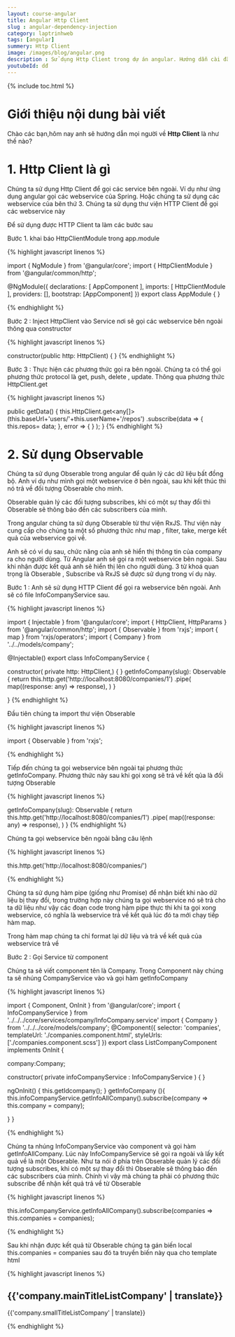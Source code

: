 ```yaml
---
layout: course-angular
title: Angular Http Client  
slug : angular-dependency-injection
category: laptrinhweb
tags: [angular]
summery: Http Client   
image: /images/blog/angular.png
description : Sử dụng Http Client trong dự án angular. Hướng dẫn cài đặt Http Client vào dự án Angular.
youtubeId: dđ
---
```


{% include toc.html %}

# **Giới thiệu nội dung bài viết**

Chào các bạn,hôm nay anh sẽ hướng dẫn mọi người về <b>Http Client</b> là như thế nào?

# **1. Http Client là gì**

Chúng ta sử dụng Http Client để gọi các service bên ngoài. Ví dụ như ứng dụng angular gọi các webservice của Spring. Hoặc chúng ta sử dụng các webservice của bên thứ 3. Chúng ta sử dụng thư viện HTTP Client để gọi các webservice này

Để sử dụng được HTTP Client ta làm các bước sau

Bước 1.  khai báo HttpClientModule trong app.module 

{% highlight javascript linenos %}

import { NgModule } from '@angular/core';
import { HttpClientModule } from '@angular/common/http';
 
@NgModule({
    declarations: [
        AppComponent
    ],
    imports: [
        HttpClientModule
    ],
    providers: [],
    bootstrap: [AppComponent]
})
export class AppModule { }

{% endhighlight %} 

Bước 2 : Inject HttpClient vào Service nơi sẽ gọi các webservice bên ngoài thông qua constructor

{% highlight javascript linenos %}

constructor(public http: HttpClient) {
}
{% endhighlight %} 

Bước 3 : Thực hiện các phương thức gọi ra bên ngoài. Chúng ta có thể gọi phương thức protocol là get, push, delete , update. Thông qua phương thức HttpClient.get 

{% highlight javascript linenos %}

public getData() {
  this.HttpClient.get<any[]>(this.baseUrl+'users/'+this.userName+'/repos')
           .subscribe(data => {
               this.repos= data;
           },
           error => {
           }
  );
}
{% endhighlight %}

# **2. Sử dụng Observable**

Chúng ta sử dụng Obserable trong angular để quản lý các dữ liệu bất đồng bộ. Anh ví dụ như mình gọi một webservice ở bên ngoài, sau khi kết thúc thì nó trả về đối tượng Obserable cho mình.

Obserable quản lý các đối tượng subscribes, khi có một sự thay đổi thì Obserable sẽ thông báo đến các subscribers của mình. 

Trong angular chúng ta sử dụng Obserable từ thư viện RxJS. Thư viện này cung cấp cho chúng ta một số phương thức như map , filter, take, merge kết quả của webservice gọi về.

Anh sẽ có ví dụ sau, chức năng của anh sẽ hiển thị thông tin của company ra cho người dùng. Từ Angular anh sẽ gọi ra một webservice bên ngoài. Sau khi nhận được kết quả anh sẽ hiển thị lên cho người dùng. 3 từ khoá quan trọng là Obserable , Subscribe và RxJS sẽ được sử dụng trong ví dụ này.

Bước 1 : Anh sẽ sử dụng HTTP Client để gọi ra webservice bên ngoài. Anh sẽ có file InfoCompanyService sau.

{% highlight javascript linenos %}

import { Injectable } from '@angular/core';
import { HttpClient, HttpParams } from '@angular/common/http';
import { Observable } from 'rxjs';
import { map } from 'rxjs/operators';
import { Company } from '../../models/company';

@Injectable()
export class InfoCompanyService {

  constructor(  private http: HttpClient,) {
  }
  getInfoCompany(slug): Observable<Company> {
    return this.http.get('http://localhost:8080/companies/1')
    .pipe(
      map((response: any) => response),
    )
  }
  
}
{% endhighlight %}

Đầu tiên chúng ta import thư viện Obserable

{% highlight javascript linenos %}

import { Observable } from 'rxjs';

{% endhighlight %}

Tiếp đến chúng ta gọi webservice bên ngoài tại phương thức getInfoCompany. Phương thức này sau khi gọi xong sẽ trả về kết qủa là đối tượng Obserable

{% highlight javascript linenos %}

 getInfoCompany(slug): Observable<Company> {
    return this.http.get('http://localhost:8080/companies/1')
    .pipe(
      map((response: any) => response),
    )
  }
{% endhighlight %}

Chúng ta gọi webservice bên ngoài bằng câu lệnh 

{% highlight javascript linenos %}

this.http.get('http://localhost:8080/companies/')

{% endhighlight %}

Chúng ta sử dụng hàm pipe (giống như Promise) để nhận biết khi nào dữ liệu bị thay đổi, trong trường hợp này chúng ta gọi webservice nó sẽ trả cho ta dữ liệu như vậy các đoạn code trong hàm pipe thực thi khi ta gọi xong webservice, có nghĩa là webservice trả về kết quả lúc đó ta mới chạy tiếp hàm map.

Trong hàm map chúng ta chỉ format lại dữ liệu và trả về kết quả của webservice trả về 

Bước 2 : Gọi Service từ component

Chúng ta sẽ viết component tên là Company. Trong Component này chúng ta sẽ nhúng CompanyService vào và gọi hàm getInfoCompany

{% highlight javascript linenos %}

import { Component, OnInit } from '@angular/core';
import { InfoCompanyService } from '../../../core/services/company/InfoCompany.service'
import { Company } from '../../../core/models/company';
@Component({
  selector: 'companies',
  templateUrl: './companies.component.html',
  styleUrls: ['./companies.component.scss']
})
export class ListCompanyComponent implements OnInit {

  company:Company;

  constructor(
    private infoCompanyService : InfoCompanyService
  ) {
  }

  ngOnInit() {
    this.getIdcompany();
  }
  getInfoCompany (){
    this.infoCompanyService.getInfoAllCompany().subscribe(company => this.company = company);
    
  } 
}

{% endhighlight %}


Chúng ta nhúng InfoCompanyService vào component và gọi hàm getInfoAllCompany. Lúc này InfoCompanyService sẽ gọi ra ngoài và lấy kết quả về là một Obserable. Như ta nói ở phía trên Obserable quản lý các đối tượng subscribes, khi có một sự thay đổi thì Obserable sẽ thông báo đến các subscribers của mình.  Chính vì vậy mà chúng ta phải có phương thức subscribe để nhận kết quả trả về từ Obserable

{% highlight javascript linenos %}

this.infoCompanyService.getInfoAllCompany().subscribe(companies => this.companies = companies);

{% endhighlight %}

Sau khi nhận được kết quả từ Obserable chúng ta gán biến local   this.companies = companies sau đó ta truyền biến này qua cho template html


{% highlight javascript linenos %}

<div class="container-fluid company-container header_area">
    <div class="title-box">
        <h2 class="title-center">{{'company.mainTitleListCompany' | translate}}</h2>
        <p class="description text-center">{{'company.smallTitleListCompany' | translate}}</p>
    </div>
    <div class="row">
        <div class="items-grid">
            <div class="col-xs-12 col-sm-6 col-md-4 col-lg-2" *ngFor="let company of companies">
                <company-item [company]="company"></company-item>
            </div>
        </div>
    </div>
</div>

{% endhighlight %}












